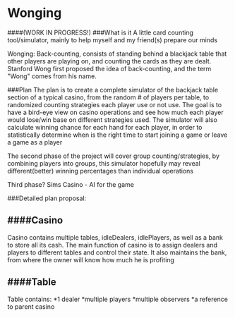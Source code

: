 Wonging
=======

####(WORK IN PROGRESS!)
###What is it
A little card counting tool/simulator, mainly to help myself and my friend(s) prepare our minds

Wonging: Back-counting, consists of standing behind a blackjack table that other players are playing on, and counting the cards as they are dealt. Stanford Wong first proposed the idea of back-counting, and the term "Wong" comes from his name.

###Plan
The plan is to create a complete simulator of the backjack table section of a typical casino, from the random # of players per table, to randomized counting strategies each player use or not use. The goal is to have a bird-eye view on casino operations and see how much each player would lose/win base on different strategies used. The simulator will also calculate winning chance for each hand for each player, in order to statistically determine when is the right time to start joining a game or leave a game as a player

The second phase of the project will cover group counting/strategies, by combining players into groups, this simulator hopefully may reveal different(better) winning percentages than individual operations

Third phase? Sims Casino - AI for the game

###Detailed plan proposal:


####Casino
---
Casino contains multiple tables, idleDealers, idlePlayers, as well as a bank to store all its cash.
The main function of casino is to assign dealers and players to different tables and control their state. It also maintains the bank, from where the owner will know how much he is profiting

####Table
---

Table contains:
*1 dealer
*multiple players
*multiple observers
*a reference to parent casino
